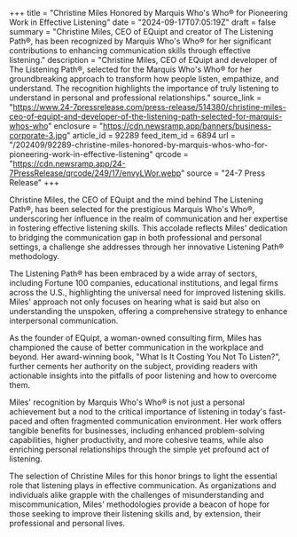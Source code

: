 +++
title = "Christine Miles Honored by Marquis Who's Who® for Pioneering Work in Effective Listening"
date = "2024-09-17T07:05:19Z"
draft = false
summary = "Christine Miles, CEO of EQuipt and creator of The Listening Path®, has been recognized by Marquis Who's Who® for her significant contributions to enhancing communication skills through effective listening."
description = "Christine Miles, CEO of EQuipt and developer of The Listening Path®, selected for the Marquis Who's Who® for her groundbreaking approach to transform how people listen, empathize, and understand. The recognition highlights the importance of truly listening to understand in personal and professional relationships."
source_link = "https://www.24-7pressrelease.com/press-release/514380/christine-miles-ceo-of-equipt-and-developer-of-the-listening-path-selected-for-marquis-whos-who"
enclosure = "https://cdn.newsramp.app/banners/business-corporate-3.jpg"
article_id = 92289
feed_item_id = 6894
url = "/202409/92289-christine-miles-honored-by-marquis-whos-who-for-pioneering-work-in-effective-listening"
qrcode = "https://cdn.newsramp.app/24-7PressRelease/qrcode/249/17/envyLWor.webp"
source = "24-7 Press Release"
+++

<p>Christine Miles, the CEO of EQuipt and the mind behind The Listening Path®, has been selected for the prestigious Marquis Who's Who®, underscoring her influence in the realm of communication and her expertise in fostering effective listening skills. This accolade reflects Miles' dedication to bridging the communication gap in both professional and personal settings, a challenge she addresses through her innovative Listening Path® methodology.</p><p>The Listening Path® has been embraced by a wide array of sectors, including Fortune 100 companies, educational institutions, and legal firms across the U.S., highlighting the universal need for improved listening skills. Miles' approach not only focuses on hearing what is said but also on understanding the unspoken, offering a comprehensive strategy to enhance interpersonal communication.</p><p>As the founder of EQuipt, a woman-owned consulting firm, Miles has championed the cause of better communication in the workplace and beyond. Her award-winning book, "What Is It Costing You Not To Listen?", further cements her authority on the subject, providing readers with actionable insights into the pitfalls of poor listening and how to overcome them.</p><p>Miles' recognition by Marquis Who's Who® is not just a personal achievement but a nod to the critical importance of listening in today's fast-paced and often fragmented communication environment. Her work offers tangible benefits for businesses, including enhanced problem-solving capabilities, higher productivity, and more cohesive teams, while also enriching personal relationships through the simple yet profound act of listening.</p><p>The selection of Christine Miles for this honor brings to light the essential role that listening plays in effective communication. As organizations and individuals alike grapple with the challenges of misunderstanding and miscommunication, Miles' methodologies provide a beacon of hope for those seeking to improve their listening skills and, by extension, their professional and personal lives.</p>